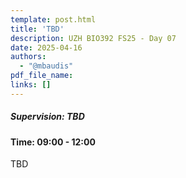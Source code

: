 ```yaml
---
template: post.html
title: 'TBD'
description: UZH BIO392 FS25 - Day 07
date: 2025-04-16
authors:
  - "@mbaudis"
pdf_file_name: 
links: []
---
```


##### Supervision: TBD
#### Time: 09:00 - 12:00

TBD

<!--more-->


